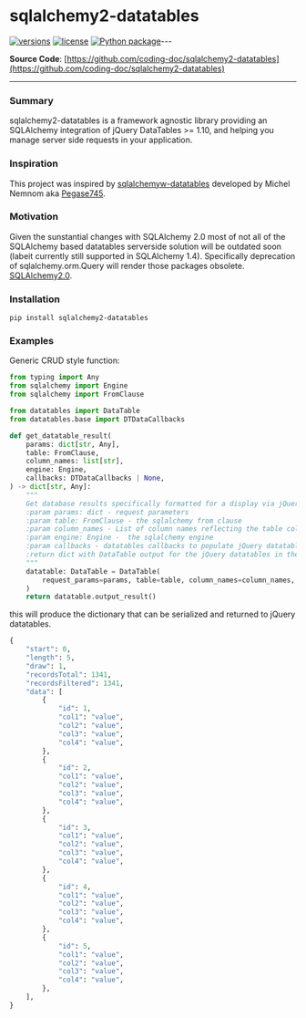 # sqlalchemy2-datatables

[![versions](https://img.shields.io/pypi/pyversions/sqlalchemy2-datatables.svg)](https://github.com/hniedner/sqlalchemy2-datatables)
[![license](https://img.shields.io/github/license/pydantic/pydantic.svg)](https://github.com/pydantic/pydantic/blob/main/LICENSE)
[![Python package](https://github.com/coding-doc/sqlalchemy2-datatables/actions/workflows/python-package.yml/badge.svg?branch=main)](https://github.com/coding-doc/sqlalchemy2-datatables/actions/workflows/python-package.yml)---

**Source Code**: [https://github.com/coding-doc/sqlalchemy2-datatables](https://github.com/coding-doc/sqlalchemy2-datatables)

---
### Summary
sqlalchemy2-datatables is a framework agnostic library providing an SQLAlchemy integration of
jQuery DataTables >= 1.10, and helping you manage server side requests in your application.

### Inspiration
This project was inspired by [sqlalchemyw-datatables](https://github.com/Pegase745/sqlalchemy-datatables)
developed by Michel Nemnom aka [Pegase745](https://github.com/Pegase745).

### Motivation
Given the sunstantial changes with SQLAlchemy 2.0 most of not all of the SQLAlchemy based datatables serverside
 solution will be outdated soon (labeit currently still supported in SQLAlchemy 1.4). Specifically deprecation of
 sqlalchemy.orm.Query will render those packages obsolete.
[SQLAlchemy2.0](https://docs.sqlalchemy.org/en/20/).

### Installation
```shell
pip install sqlalchemy2-datatables
```

### Examples
Generic CRUD style function:
```python
from typing import Any
from sqlalchemy import Engine
from sqlalchemy import FromClause

from datatables import DataTable
from datatables.base import DTDataCallbacks

def get_datatable_result(
    params: dict[str, Any],
    table: FromClause,
    column_names: list[str],
    engine: Engine,
    callbacks: DTDataCallbacks | None,
) -> dict[str, Any]:
    """
    Get database results specifically formatted for a display via jQuery datatables.
    :param params: dict - request parameters
    :param table: FromClause - the sqlalchemy from clause
    :param column_names - List of column names reflecting the table columns in the desired order
    :param engine: Engine -  the sqlalchemy engine
    :param callbacks - datatables callbacks to populate jQuery datatables DT_* attributes
    :return dict with DataTable output for the jQuery datatables in the frontend view
    """
    datatable: DataTable = DataTable(
        request_params=params, table=table, column_names=column_names, engine=engine, callbacks=callbacks
    )
    return datatable.output_result()
```
this will produce the dictionary that can be serialized and returned to jQuery datatables.
```python
{
    "start": 0,
    "length": 5,
    "draw": 1,
    "recordsTotal": 1341,
    "recordsFiltered": 1341,
    "data": [
        {
            "id": 1,
            "col1": "value",
            "col2": "value",
            "col3": "value",
            "col4": "value",
        },
        {
            "id": 2,
            "col1": "value",
            "col2": "value",
            "col3": "value",
            "col4": "value",
        },
        {
            "id": 3,
            "col1": "value",
            "col2": "value",
            "col3": "value",
            "col4": "value",
        },
        {
            "id": 4,
            "col1": "value",
            "col2": "value",
            "col3": "value",
            "col4": "value",
        },
        {
            "id": 5,
            "col1": "value",
            "col2": "value",
            "col3": "value",
            "col4": "value",
        },
    ],
}
```
